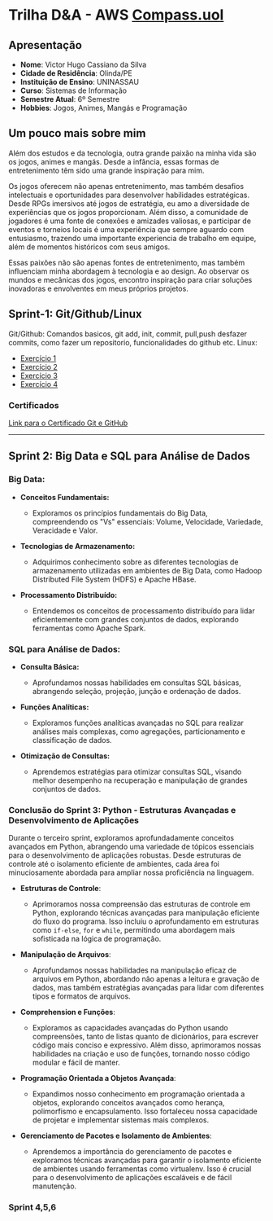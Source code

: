 # Trilha D&A - AWS [Compass.uol](https://compass.uol/pt/home/)
## Apresentação

- **Nome**: Victor Hugo Cassiano da Silva
- **Cidade de Residência**: Olinda/PE
- **Instituição de Ensino**: UNINASSAU
- **Curso**: Sistemas de Informação
- **Semestre Atual**: 6º Semestre
- **Hobbies**: Jogos, Animes, Mangás e Programação

## Um pouco mais sobre mim
Além dos estudos e da tecnologia, outra grande paixão na minha vida são os jogos, animes e mangás. Desde a infância, essas formas de entretenimento têm sido uma grande  inspiração para mim.

Os jogos oferecem não apenas entretenimento, mas também desafios intelectuais e oportunidades para desenvolver habilidades estratégicas. Desde RPGs imersivos até jogos de estratégia, eu amo a diversidade de experiências que os jogos proporcionam. Além disso, a comunidade de jogadores é uma fonte de conexões e amizades valiosas, e participar de eventos e torneios locais é uma experiência que sempre aguardo com entusiasmo, trazendo uma importante experiencia de trabalho em equipe, além de momentos históricos com seus amigos.

Essas paixões não são apenas fontes de entretenimento, mas também influenciam minha abordagem à tecnologia e ao design. Ao observar os mundos e mecânicas dos jogos, encontro inspiração para criar soluções inovadoras e envolventes em meus próprios projetos.

## Sprint-1: Git/Github/Linux
Git/Github: Comandos basicos, git add, init, commit, pull,push desfazer commits, como fazer um repositorio, funcionalidades do github etc.
Linux:

- [Exercício 1](https://github.com/VictorHCassiano/Trilha-data-analytics/blob/main/Sprint-1/exercicios/ex1.md)
- [Exercício 2](https://github.com/VictorHCassiano/Trilha-data-analytics/blob/main/Sprint-1/exercicios/ex2.md)
- [Exercício 3](https://github.com/VictorHCassiano/Trilha-data-analytics/blob/main/Sprint-1/exercicios/ex3.md)
- [Exercício 4](https://github.com/VictorHCassiano/Trilha-data-analytics/blob/main/Sprint-1/exercicios/ex4.md)

### Certificados

[Link para o Certificado Git e GitHub](link_do_certificado)

---


## Sprint 2: Big Data e SQL para Análise de Dados

### Big Data:

- **Conceitos Fundamentais:**
  - Exploramos os princípios fundamentais do Big Data, compreendendo os "Vs" essenciais: Volume, Velocidade, Variedade, Veracidade e Valor.
  
- **Tecnologias de Armazenamento:**
  - Adquirimos conhecimento sobre as diferentes tecnologias de armazenamento utilizadas em ambientes de Big Data, como Hadoop Distributed File System (HDFS) e Apache HBase.
  
- **Processamento Distribuído:**
  - Entendemos os conceitos de processamento distribuído para lidar eficientemente com grandes conjuntos de dados, explorando ferramentas como Apache Spark.

### SQL para Análise de Dados:

- **Consulta Básica:**
  - Aprofundamos nossas habilidades em consultas SQL básicas, abrangendo seleção, projeção, junção e ordenação de dados.

- **Funções Analíticas:**
  - Exploramos funções analíticas avançadas no SQL para realizar análises mais complexas, como agregações, particionamento e classificação de dados.

- **Otimização de Consultas:**
  - Aprendemos estratégias para otimizar consultas SQL, visando melhor desempenho na recuperação e manipulação de grandes conjuntos de dados.

### Conclusão do Sprint 3: Python - Estruturas Avançadas e Desenvolvimento de Aplicações

Durante o terceiro sprint, exploramos aprofundadamente conceitos avançados em Python, abrangendo uma variedade de tópicos essenciais para o desenvolvimento de aplicações robustas. Desde estruturas de controle até o isolamento eficiente de ambientes, cada área foi minuciosamente abordada para ampliar nossa proficiência na linguagem.

- **Estruturas de Controle**:

    - Aprimoramos nossa compreensão das estruturas de controle em Python, explorando técnicas avançadas para manipulação eficiente do fluxo do programa. Isso incluiu o aprofundamento em estruturas como `if-else`, `for` e `while`, permitindo uma abordagem mais sofisticada na lógica de programação.

-  **Manipulação de Arquivos**:

    - Aprofundamos nossas habilidades na manipulação eficaz de arquivos em Python, abordando não apenas a leitura e gravação de dados, mas também estratégias avançadas para lidar com diferentes tipos e formatos de arquivos.

- **Comprehension e Funções**:

    - Exploramos as capacidades avançadas do Python usando compreensões, tanto de listas quanto de dicionários, para escrever código mais conciso e expressivo. Além disso, aprimoramos nossas habilidades na criação e uso de funções, tornando nosso código modular e fácil de manter.

- **Programação Orientada a Objetos Avançada**:

    - Expandimos nosso conhecimento em programação orientada a objetos, explorando conceitos avançados como herança, polimorfismo e encapsulamento. Isso fortaleceu nossa capacidade de projetar e implementar sistemas mais complexos.

 - **Gerenciamento de Pacotes e Isolamento de Ambientes**:

    - Aprendemos a importância do gerenciamento de pacotes e exploramos técnicas avançadas para garantir o isolamento eficiente de ambientes usando ferramentas como virtualenv. Isso é crucial para o desenvolvimento de aplicações escaláveis e de fácil manutenção.

### Sprint 4,5,6